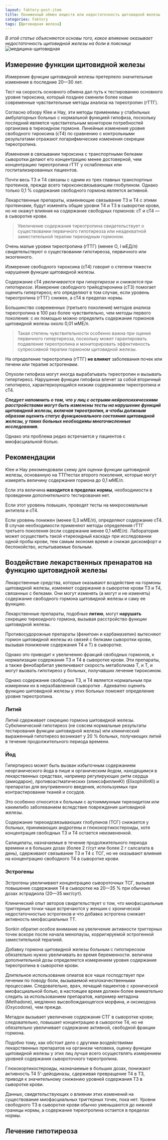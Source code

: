 ```yaml
---
layout: faktory-post-item
title: Пониженный обмен веществ или недостаточность щитовидной железы
categories: Faktory
tags: [Щитовидная железа]
---
```


*В этой статье объясняются основы того, какое влияение оказывает недостаточность щитовидной железы на боли в пояснице*
![медицина-щитовидная](/images/factory/t4/shitovidnaya.jpg)

## Измерение функции щитовидной железы

Измерение функции щитовидной железы претерпело значительные изменения в последние 20—30 лет. 

Тест на скорость основного обмена дал путь к тестированию основного уровня тироксина, который позднее сменили более новые современные чувствительные методы анализа на тиреотропин (гТТГ). 

Согласно обзору Klee и Нау, эти методы применимы у стабильных амбулаторных больных с нормальной функцией гипофиза, поскольку последний является чувствительным монитором потребностей организма в тиреоидном гормоне. Линейные изменения уровня свободного тироксина (сТ4) по сравнению с контрольными результатами отражают логарифмические изменения секреции тиреотропина.

Изменения в связывании тироксина с транспортными белками сыворотки делают его концентрацию менее достоверной, чем концентрацию тиреотропина гТТГ у ослабленных или госпитализированных пациентов. 

Почти весь Т3 и Т4 связаны с одним из трех главных транспортных протеинов, прежде всего тироксинсвязывающим глобулином. Однако только 0,1 % содержания свободного гормона является активной. 

Лекарственные препараты, изменяющие связывание Т3 и Т4 с этими протеинами, будут изменять общие уровни Т4 и Т3 в сыворотке крови, но не окажут влияния на содержание свободных гормонов: сТ и сТ4 — в сыворотке крови. 

> Увеличение содержания тиреотропина свидетельствует о существовании первичного гипотиреоза или неадекватной заместительной терапии тиреоидным гормоном. 

Очень малые уровни тиреотропина (гТТГ) (менее О, I мЕД/л) свидетельствуют о существовании гипотиреоза, первичного или экзогенного.

Измерение свободного тироксина (сТ4) говорит о степени тяжести нарушения функции щитовидной железы. 

Содержание сТ4 *увеличивается* при *гипертиреозе* и *снижается* при *гипотиреозе*. Измерение свободного трийодтиронина (сТ3) помогает оценить гипертиреоз; его определяют в том случае, если уровень тиреотропина (гТТГ) снижен, а сТ4 в пределах нормы.

Большинство современных (третьего поколения) методов анализа тиреотропина в 100 раз более чувствительно, чем методы первого поколения: с их помощью можно определить содержание гормонов щитовидной железы около 0,01 мМЕ/л. 

> Такая степень чувствительности особенно важна при оценке первичного гипертиреоза, поскольку может гарантировать подавление тиреотропина и мониторировать эффективность супрессивной терапии гормоном щитовидной железы. 

На определение тиреотропина (гТТГ) **не влияют** заболевания почек или печени или терапия эстрогенами. 

Опухоли гипофиза могут иногда вырабатывать тиреотропин и вызывать гипертиреоз. Нарушение функции гипофиза влечет за собой вторичный гипотиреоз, характеризующийся низким содержанием тиреотропина и сТ4.

***Следует напомнить о том, что у лиц с острыми нейропсихическими расстройствами могут быть изменены тесты на нарушение функций щитовидной железы, включая тиреотропин, и чтобы должным образом оценить статус функционального состояния щитовидной железы, у таких больных необходимы многочисленные исследования.*** 

Однако эта проблема редко встречается у пациентов с миофасциальной болью.

## Рекомендации

Klee и Нау рекомендовали схему для оценки функции щитовидной железы, основанную на ТТГтестах второго поколения, которые могут измерять величину содержания гормона до 0,1 мМЕ/л. 

Если эта величина **находится в пределах нормы**, необходимости в проведении дополнительного тестирования нет. 

Если этот уровень повышен, проводят тесты на микросомальные антитела и сТ4. 

Если уровень понижен (менее 0,3 мМЕ/л), определяют содержание сТ4. В случае необходимости применяют методы определения гТТГ третьего поколения (если содержание менее 0,1 мМЕ/л). Лаборатория может осуществить такой «тиреоидный каскад» при исследовании одной пробы крови, тем самым экономя время и снижая дискомфорт и беспокойство, испытываемые больным.

## Воздействие лекарственных пренаратов на функцию щитовидной железы

Лекарственные средства, которые оказывают воздействие на гормоны щитовидной железы, изменяют содержание в сыворотке крови Т3 и Т4, связанных с белками. Они могут изменять (а могут и не изменять) содержание свободного гормона щитовидной железы и саму ее функцию.

 Лекарственные препараты, подобные **литию**, могут **нарушать** секрецию тиреоидного гормона, вызывая расстройство функции щитовидной железы.
 
Противосудорожные препараты (фенитоин и карбамазепин) вытесняют гормон щитовидной железы из связей с белками сыворотки крови, вызывая понижение содержания Т4 и Т) в сыворотке.

 Однако это приводит к увеличению фракций свободных гормонов, к нормализации содержания Т3 и Т4 в сыворотке крови. Эти препараты, а также фенобарбитал увеличивают скорость метаболизма Т, и Т, и могут вызвать гипотиреоз у больных, получавших лечение тироксином.

 Однако содержание свободных Т3, и Т4 является нормальным при измерении их в неразбавленной сыворотке . Адекватно оценить функцию шитовидной железы у этих больных поможет определение уровня тиреотропина.
 
 
### Литий
Литий сдерживает секрецию гормона шитовидной железы. Субклинический гипотиреоз (не совсем нормальные результаты тестирования функции шитовидной железы) или клинический выраженный гипотиреоз возникает у 20 % больных, получающих литий в течение продолжительного периода времени.

### Йод
Гипертиреоз может быть вызван избыточным содержанием неорганического йода в пише и органическим йодом, находящимся в лекарственных средствах, например регулирующих ритм сердца (амиодарон), лротивоастматических (эликсофиллинKI) (ElixophillinKI) и препаратах для внутривенного введения, используемых при контрастировании тканей и сосудов. 

Это особенно относится к больным с аутоиммунным тиреоидитом или какимлибо заболеванием вследствие повреждения шитовидной железы.

Содержание тиреоидсвязываюших глобулинов (ТСГ) снижается у больных, принимающих андрогены и глюкокортикостероиды, хотя концентрация свободных Т3 и Т4 остается неизмененной. 

Салицилаты, назначаемые в течение продолжительного периода времени и в больших дозах (более 2 г/сут или более 2 г салсалата в день), сдерживают связывание Т3 и Т4 с ТСГ, но не оказывают влияния на концентрацию свободного Т4 в сыворотке крови.

### Эстрогены
Эстрогены увеличивают концентрацию сывороточных ТСГ, вызывая повышение содержания Т4 в сыворотке на 20—35 % при обычных дозах эстрадиола (20—35 мкг/сут). 

Клинический опыт авторов свидетельствует о том, что миофасциальные триггерные точки чаше встречаются у женшин с хронической недостаточностью эстрогенов и что добавка эстрогена снижает активность миофасциальных ТТ. 

Sonkin обратил особое внимание на увеличение активности триггерных точек вскоре после начала менопаузы, корригируемой эстрогенной заместительной терапией. 

Добавку гормона щитовидной железы больным с гипотиреозом обязательно нужно увеличивать во время беременности. величина дополнительной дозы определяется измерением уровня содержания тиреотропина в сыворотке крови.

Длительное использование опиатов все чаше господствует при лечении по поводу боли, вызываемой незлокачественными процессами. Следовательно, врач, лечащий пациентов с хронической миофасциальной болью, в настоящее время должен более внимательно следить за использованием препаратов, например метадона (Methadone), медленно высвобождающегося морфина, и оксикодона (Oxycodone), чем прежде. 

Метадон вызывает увеличение содержания СТГ в сыворотке крови; следовательно, повышает концентрацию в сыворотке Т4, но не обязательно увеличивает содержание активной, свободной фракции гормона. 

Подобно тому, как обстоит дело с другими воздействиями лекарственных препаратов на организм человека, оценку функции щитовидной железы у этих лиц лучше всего осуществлять измерением уровней содержания сывороточного тиреотропина.

Глюкокортикостероиды, назначаемые в больших дозах, понижают активность Т4 5'-дейодиназы, сдерживая превращение Т4 в Т3, приводя к значительному снижению уровней содержания Т3 в сыворотке крови. 

Данных, свидетельствующих о влиянии этих изменений на существование миофасциальных триггерных точек, пока нет. Уровни свободного Т3 в сыворотке крови обычно уменьшаются до нижней границы нормы, а содержание тиреотропина остается в пределах нормы.

## Лечение гипотиреоза


